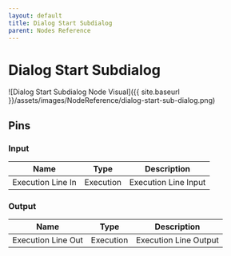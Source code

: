```yaml
---
layout: default
title: Dialog Start Subdialog
parent: Nodes Reference
---
```

# Dialog Start Subdialog

![Dialog Start Subdialog Node Visual]({{ site.baseurl }}/assets/images/NodeReference/dialog-start-sub-dialog.png)

## Pins

### Input

| Name | Type | Description |
| --- | --- | --- |
| Execution Line In | Execution | Execution Line Input |

### Output

| Name | Type | Description |
| --- | --- | --- |
| Execution Line Out | Execution | Execution Line Output |